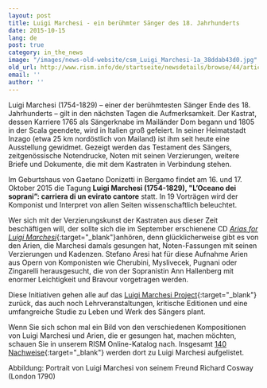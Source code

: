 ```yaml
---
layout: post
title: Luigi Marchesi - ein berühmter Sänger des 18. Jahrhunderts
date: 2015-10-15
lang: de
post: true
category: in_the_news
image: "/images/news-old-website/csm_Luigi_Marchesi-1a_38ddab43d0.jpg"
old_url: http://www.rism.info/de/startseite/newsdetails/browse/44/article/64/luigi-marchesi-a-famous-singer-from-the-18th-century.html
email: ''
author: ''
---
```


Luigi Marchesi (1754-1829) – einer der berühmtesten Sänger Ende des 18. Jahrhunderts – gilt in den nächsten Tagen die Aufmerksamkeit. Der Kastrat, dessen Karriere 1765 als Sängerknabe im Mailänder Dom begann und 1805 in der Scala geendete, wird in Italien groß gefeiert. In seiner Heimatstadt Inzago (etwa 25 km nordöstlich von Mailand) ist ihm seit heute eine Ausstellung gewidmet. Gezeigt werden das Testament des Sängers, zeitgenössische Notendrucke, Noten mit seinen Verzierungen, weitere Briefe und Dokumente, die mit dem Kastraten in Verbindung stehen.


Im Geburtshaus von Gaetano Donizetti in Bergamo findet am 16. und 17. Oktober 2015 die Tagung **Luigi Marchesi (1754-1829), "L’Oceano dei soprani”: carriera di un evirato cantore** statt. In 19 Vorträgen wird der Komponist und Interpret von allen Seiten wissenschaftlich beleuchtet.


Wer sich mit der Verzierungskunst der Kastraten aus dieser Zeit beschäftigen will, der sollte sich die im September erschienene CD [_Arias for Luigi Marchesi_](http://www.glossamusic.com/glossa/context.aspx?Id=96){:target="_blank"}anhören, denn glücklicherweise gibt es von den Arien, die Marchesi damals gesungen hat, Noten-Fassungen mit seinen Verzierungen und Kadenzen. Stefano Aresi hat für diese Aufnahme Arien aus Opern von Komponisten wie Cherubini, Myslivecek, Pugnani oder Zingarelli herausgesucht, die von der Sopranistin Ann Hallenberg mit enormer Leichtigkeit und Bravour vorgetragen werden.


Diese Initiativen gehen alle auf das [Luigi Marchesi Project](http://www.luigimarchesimusic.com/home.html){:target="_blank"} zurück, das auch noch Lehrveranstaltungen, kritische Editionen und eine umfangreiche Studie zu Leben und Werk des Sängers plant.


Wenn Sie sich schon mal ein Bild von den verschiedenen Kompositionen von Luigi Marchesi und Arien, die er gesungen hat, machen möchten, schauen Sie in unserem RISM Online-Katalog nach. Insgesamt [140 Nachweise](https://opac.rism.info/search?View=rism&q=116760079){:target="_blank"} werden dort zu Luigi Marchesi aufgelistet.

Abbildung: Portrait von Luigi Marchesi von seinem Freund Richard Cosway (London 1790)